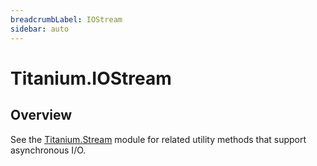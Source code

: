 ```yaml
---
breadcrumbLabel: IOStream
sidebar: auto
---
```


# Titanium.IOStream

<ProxySummary/>

## Overview

See the [Titanium.Stream](Titanium.Stream) module for related utility methods that support asynchronous
I/O.

<ApiDocs/>
